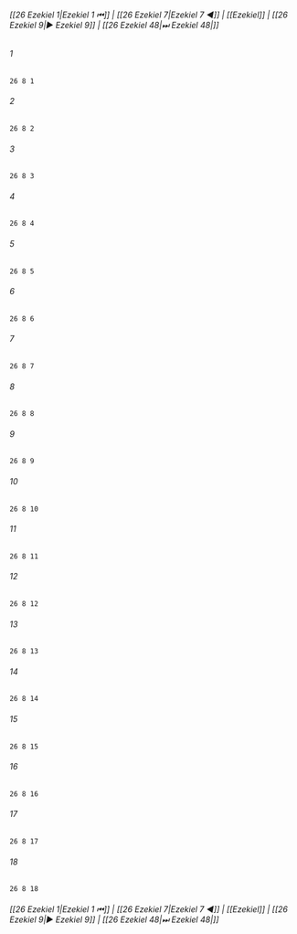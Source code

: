 
###### [[26 Ezekiel 1|Ezekiel 1 ⏮]] | [[26 Ezekiel 7|Ezekiel 7 ◀]] | [[Ezekiel]] | [[26 Ezekiel 9|▶ Ezekiel 9]] | [[26 Ezekiel 48|⏭ Ezekiel 48|]]

###### 1
``` verse
26 8 1 
```
###### 2
``` verse
26 8 2 
```
###### 3
``` verse
26 8 3 
```
###### 4
``` verse
26 8 4 
```
###### 5
``` verse
26 8 5 
```
###### 6
``` verse
26 8 6 
```
###### 7
``` verse
26 8 7 
```
###### 8
``` verse
26 8 8 
```
###### 9
``` verse
26 8 9 
```
###### 10
``` verse
26 8 10 
```
###### 11
``` verse
26 8 11 
```
###### 12
``` verse
26 8 12 
```
###### 13
``` verse
26 8 13 
```
###### 14
``` verse
26 8 14 
```
###### 15
``` verse
26 8 15 
```
###### 16
``` verse
26 8 16 
```
###### 17
``` verse
26 8 17 
```
###### 18
``` verse
26 8 18 
```

###### [[26 Ezekiel 1|Ezekiel 1 ⏮]] | [[26 Ezekiel 7|Ezekiel 7 ◀]] | [[Ezekiel]] | [[26 Ezekiel 9|▶ Ezekiel 9]] | [[26 Ezekiel 48|⏭ Ezekiel 48|]]

